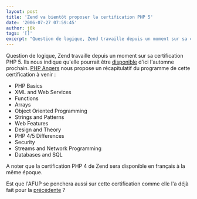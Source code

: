```yaml
---
layout: post
title: 'Zend va bientôt proposer la certification PHP 5'
date: '2006-07-27 07:59:45'
author: j0k
tags: '[]'
excerpt: "Question de logique, Zend travaille depuis un moment sur sa certification PHP 5.     \nIls nous indique qu'elle pourrait être [disponible](http://www.zend.com/education/certification/php_5_certification) d'ici l'automne prochain.   [PHP Angers](http://angers.afup.org/index.php/2006/07/27/23-certification-php-5-bientot-disponible) nous propose      …"
---
```


Question de logique, Zend travaille depuis un moment sur sa certification PHP 5.
Ils nous indique qu'elle pourrait être [disponible](http://www.zend.com/education/certification/php_5_certification) d'ici l'automne prochain.   [PHP Angers](http://angers.afup.org/index.php/2006/07/27/23-certification-php-5-bientot-disponible) nous propose un récapitulatif du programme de cette certification à venir :

* PHP Basics
* XML and Web Services
* Functions
* Arrays
* Object Oriented Programming
* Strings and Patterns
* Web Features
* Design and Theory
* PHP 4/5 Differences
* Security
* Streams and Network Programming
* Databases and SQL

A noter que la certification PHP 4 de Zend sera disponible en français à la même époque.

Est que l'AFUP se penchera aussi sur cette certification comme elle l'a déjà fait pour la [précédente](http://www.j0k3r.net/news-que-vaut-la-certification-php-de-zend-1288.html) ?
